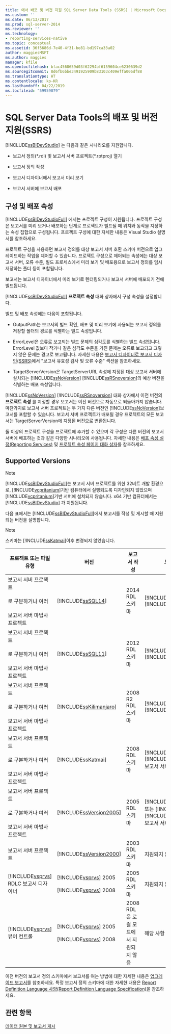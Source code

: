 ```yaml
---
title: 에서 배포 및 버전 지원 SQL Server Data Tools (SSRS) | Microsoft Docs
ms.custom: ''
ms.date: 06/13/2017
ms.prod: sql-server-2014
ms.reviewer: ''
ms.technology:
- reporting-services-native
ms.topic: conceptual
ms.assetid: 36f5686d-7e40-4f31-be81-bd197ca33a02
author: maggiesMSFT
ms.author: maggies
manager: kfile
ms.openlocfilehash: bfac4568659d03f62294bf6159604ce6230639d2
ms.sourcegitcommit: 8d6fb6bbe3491925909b83103c409effa006df88
ms.translationtype: HT
ms.contentlocale: ko-KR
ms.lasthandoff: 04/22/2019
ms.locfileid: "59959079"
---
```

# <a name="deployment-and-version-support-in-sql-server-data-tools-ssrs"></a>SQL Server Data Tools의 배포 및 버전 지원(SSRS)
  [!INCLUDE[ssBIDevStudio](../../includes/ssbidevstudio-md.md)] 는 다음과 같은 시나리오를 지원합니다.  
  
-   보고서 정의(*.rdl) 및 보고서 서버 프로젝트(\*.rptproj) 열기  
  
-   보고서 정의 작성  
  
-   보고서 디자이너에서 보고서 미리 보기  
  
-   보고서 서버에 보고서 배포  
  
##  <a name="bkmk_ConfigurationandDeploymentProperties"></a> 구성 및 배포 속성  
 [!INCLUDE[ssBIDevStudioFull](../../includes/ssbidevstudiofull-md.md)] 에서는 프로젝트 구성이 지원됩니다. 프로젝트 구성은 보고서를 미리 보거나 배포하는 단계로 프로젝트가 빌드될 때 위치와 동작을 지정하는 속성 집합으로 구성됩니다. 프로젝트 구성에 대한 자세한 내용은 Visual Studio 설명서를 참조하세요.  
  
 프로젝트 구성을 사용하면 보고서 정의를 대상 보고서 서버 호환 스키마 버전으로 업그레이드하는 작업을 제어할 수 있습니다. 프로젝트 구성으로 제어되는 속성에는 대상 보고서 서버, 오류 수준, 빌드 프로세스에서 미리 보기 및 배포용으로 보고서 정의를 임시 저장하는 폴더 등이 포함됩니다.  
  
 보고서는 보고서 디자이너에서 미리 보기로 렌더링되거나 보고서 서버에 배포되기 전에 빌드됩니다.  
  
  [!INCLUDE[ssBIDevStudioFull](../../includes/ssbidevstudiofull-md.md)] **프로젝트 속성** 대화 상자에서 구성 속성을 설정합니다.  
  
 빌드 및 배포 속성에는 다음이 포함됩니다.  
  
-   OutputPath는 보고서의 빌드 확인, 배포 및 미리 보기에 사용되는 보고서 정의를 저장할 폴더의 경로를 식별하는 빌드 속성입니다.  
  
-   ErrorLevel은 오류로 보고되는 빌드 문제의 심각도를 식별하는 빌드 속성입니다. ErrorLevel 값보다 작거나 같은 심각도 수준을 가진 문제는 오류로 보고되고 그렇지 않은 문제는 경고로 보고됩니다. 자세한 내용은 [보고서 디자이너로 보고서 디자인&#40;SSRS&#41;](design-reporting-services-paginated-reports-with-report-designer-ssrs.md)에서 "보고서 유효성 검사 및 오류 수준" 섹션을 참조하세요.  
  
-   TargetServerVersion은 TargetServerURL 속성에 지정된 대상 보고서 서버에 설치되는 [!INCLUDE[ssNoVersion](../../includes/ssnoversion-md.md)] [!INCLUDE[ssRSnoversion](../../includes/ssrsnoversion-md.md)]의 예상 버전을 식별하는 배포 속성입니다.  
  
  [!INCLUDE[ssNoVersion](../../includes/ssnoversion-md.md)] [!INCLUDE[ssRSnoversion](../../includes/ssrsnoversion-md.md)] 대화 상자에서 이전 버전의 **프로젝트 속성** 를 지정할 경우 보고서는 이전 버전으로 자동으로 되돌아가지 않습니다. 마찬가지로 보고서 서버 프로젝트는 두 가지 다른 버전인 [!INCLUDE[ssNoVersion](../../includes/ssnoversion-md.md)]보고서를 포함할 수 있습니다. 보고서 서버 프로젝트가 배포될 경우 프로젝트의 모든 보고서는 TargetServerVersion에 지정된 버전으로 변환됩니다.  
  
 둘 이상의 프로젝트 구성을 프로젝트에 추가할 수 있으며 각 구성은 다른 버전의 보고서 서버에 배포하는 것과 같은 다양한 시나리오에 사용됩니다. 자세한 내용은 [배포 속성 설정&#40;Reporting Services&#41;](set-deployment-properties-reporting-services.md) 및 [프로젝트 속성 페이지 대화 상자](project-property-pages-dialog-box.md)를 참조하세요.  
  
##  <a name="bkmk_SupportedVersions"></a> Supported Versions  
  
> [!NOTE]  
>  [!INCLUDE[ssBIDevStudioFull](../../includes/ssbidevstudiofull-md.md)]는 보고서 서버 프로젝트를 위한 32비트 개발 환경으로, [!INCLUDE[vcpritanium](../../includes/vcpritanium-md.md)]기반 컴퓨터에서 실행되도록 디자인되지 않았으며 [!INCLUDE[vcpritanium](../../includes/vcpritanium-md.md)]기반 서버에 설치되지 않습니다. x64 기반 컴퓨터에서는 [!INCLUDE[ssBIDevStudio](../../includes/ssbidevstudio-md.md)] 가 지원됩니다.  
  
 다음 표에서는 [!INCLUDE[ssBIDevStudioFull](../../includes/ssbidevstudiofull-md.md)]에서 보고서를 작성 및 게시할 때 지원되는 버전을 설명합니다.  
  
> [!NOTE]  
>  스키마는 [!INCLUDE[ssKatmai](../../includes/sskatmai-md.md)]이후 변경되지 않았습니다.  
  
|프로젝트 또는 파일 유형|버전|보고서 작성|보고서 게시|참고|  
|--------------------------|-------------|--------------------|---------------------|-----------|  
|보고서 서버 프로젝트<br /><br /> 로 구분하거나 여러<br /><br /> 보고서 서버 마법사 프로젝트|[!INCLUDE[ssSQL14](../../includes/sssql14-md.md)]|2014 RDL 스키마|[!INCLUDE[ssSQL14](../../includes/sssql14-md.md)] [!INCLUDE[ssRSnoversion](../../includes/ssrsnoversion-md.md)]||  
|보고서 서버 프로젝트<br /><br /> 로 구분하거나 여러<br /><br /> 보고서 서버 마법사 프로젝트|[!INCLUDE[ssSQL11](../../includes/sssql11-md.md)]|2012 RDL 스키마|[!INCLUDE[ssSQL11](../../includes/sssql11-md.md)] [!INCLUDE[ssRSnoversion](../../includes/ssrsnoversion-md.md)]||  
|보고서 서버 프로젝트<br /><br /> 로 구분하거나 여러<br /><br /> 보고서 서버 마법사 프로젝트|[!INCLUDE[ssKilimanjaro](../../includes/sskilimanjaro-md.md)]|2008 R2 RDL 스키마|[!INCLUDE[ssKilimanjaro](../../includes/sskilimanjaro-md.md)] [!INCLUDE[ssRSnoversion](../../includes/ssrsnoversion-md.md)]||  
|보고서 서버 프로젝트<br /><br /> 로 구분하거나 여러<br /><br /> 보고서 서버 마법사 프로젝트|[!INCLUDE[ssKatmai](../../includes/sskatmai-md.md)]|2008 RDL 스키마|[!INCLUDE[ssKatmai](../../includes/sskatmai-md.md)] [!INCLUDE[ssRSnoversion](../../includes/ssrsnoversion-md.md)] 보고서 서버만|2003 RDL 및 2005 RDL을 2008 RDL 스키마로 로컬 업그레이드합니다.|  
|보고서 서버 프로젝트<br /><br /> 로 구분하거나 여러<br /><br /> 보고서 서버 마법사 프로젝트|[!INCLUDE[ssVersion2005](../../includes/ssversion2005-md.md)]|2005 RDL 스키마|[!INCLUDE[ssVersion2005](../../includes/ssversion2005-md.md)] 또는 [!INCLUDE[ssKatmai](../../includes/sskatmai-md.md)] [!INCLUDE[ssRSnoversion](../../includes/ssrsnoversion-md.md)] 보고서 서버||  
|보고서 서버 프로젝트|[!INCLUDE[ssVersion2000](../../includes/ssversion2000-md.md)]|2003 RDL 스키마|지원되지 않음||  
|[!INCLUDE[vsprvs](../../includes/vsprvs-md.md)] RDLC 보고서 디자이너|[!INCLUDE[vsprvs](../../includes/vsprvs-md.md)] 2005<br /><br /> [!INCLUDE[vsprvs](../../includes/vsprvs-md.md)] 2008|2005 RDL 스키마|지원되지 않음|2008 RDL 스키마는 지원하지 않습니다.|  
|[!INCLUDE[vsprvs](../../includes/vsprvs-md.md)] 뷰어 컨트롤|[!INCLUDE[vsprvs](../../includes/vsprvs-md.md)] 2005<br /><br /> [!INCLUDE[vsprvs](../../includes/vsprvs-md.md)] 2008|2008 RDL은 로컬 모드에서 지원되지 않음|해당 사항 없음|서버 모드에서 [!INCLUDE[ssKatmai](../../includes/sskatmai-md.md)] [!INCLUDE[ssRSnoversion](../../includes/ssrsnoversion-md.md)] 보고서 서버의 2008 RDL 보고서를 볼 수 있습니다.|  
  
 이전 버전의 보고서 정의 스키마에서 보고서를 여는 방법에 대한 자세한 내용은 [업그레이드 보고서](../install-windows/upgrade-reports.md)를 참조하세요. 특정 보고서 정의 스키마에 대한 자세한 내용은 [Report Definition Language 사양(Report Definition Language Specification)](https://go.microsoft.com/fwlink/?linkid=116865)을 참조하세요.  
  
## <a name="see-also"></a>관련 항목  
 [데이터 원본 및 보고서 게시](../reports/publishing-data-sources-and-reports.md)  
  
  
